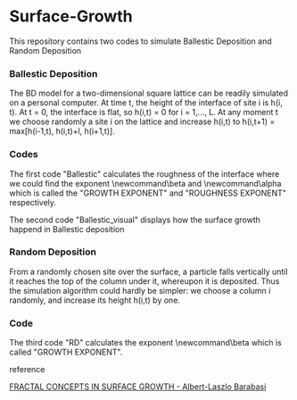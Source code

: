 # Surface-Growth
This repository contains two codes to simulate Ballestic Deposition and Random Deposition
### Ballestic Deposition
The BD model for a two-dimensional square lattice can be readily simulated on a 
personal computer. At time t, the height of the interface of site i is h(i, t). At t = 0, the 
interface is flat, so h(i,t) = 0 for i = 1,..., L. At any moment t we choose randomly a 
site i on the lattice and increase h(i,t) to h(i,t+1) = max[h(i-1,t), h(i,t)+l, h(i+1,t)]. 

### Codes
The first code "Ballestic" calculates the roughness of the interface where we could find the exponent \newcommand\beta  and \newcommand\alpha  which is called the "GROWTH EXPONENT" and "ROUGHNESS EXPONENT" respectively.
 
 The second code "Ballestic_visual" displays how the surface growth happend in Ballestic deposition
 
### Random Deposition
From a randomly chosen site over the surface, a particle falls vertically until it reaches the top 
of the column under it, whereupon it is deposited. Thus the simulation algorithm could hardly be simpler: we choose a column i randomly, and increase its height h(i,t) by one. 

### Code
The third code "RD" calculates the exponent \newcommand\beta  which is called "GROWTH EXPONENT". 

reference

[FRACTAL CONCEPTS IN SURFACE GROWTH - Albert-Laszlo Barabasi](https://barabasi.com/book/fractal-concepts-in-surface-growth)
